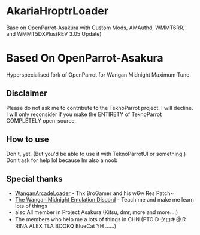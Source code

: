 # AkariaHroptrLoader
Base on OpenParrot-Asakura with Custom Mods, AMAuthd, WMMT6RR, and WMMT5DXPlus(REV 3.05 Update)

# Based On OpenParrot-Asakura
Hyperspecialised fork of OpenParrot for Wangan Midnight Maximum Tune.

## Disclaimer
Please do not ask me to contribute to the TeknoParrot project. I will decline. I will only reconsider if you make the ENTIRETY of TeknoParrot COMPLETELY open-source.

## How to use
Don't, yet. (But you'd be able to use it with TeknoParrotUI or something.)
Don't ask for help lol because Im also a noob

## Special thanks
 - [WanganArcadeLoader](https://github.com/BroGamer4256/WanganArcadeLoader) - Thx BroGamer and his w6w Res Patch~
 - [The Wangan Midnight Emulation Discord](https://discord.gg/r3nbd4x) - Teach me and make me learn lots of things
 - also All member in Project Asakura (Kitsu, dmr, more and more....)
 - The members who help me a lots of things in CHN (PTO·D クロキ＠Ｒ RINA ALEX TLA BOOKQ BlueCat YH ......)
